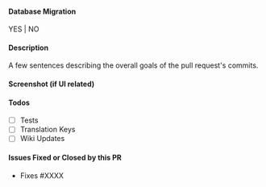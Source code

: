 #### Database Migration
YES | NO

#### Description
A few sentences describing the overall goals of the pull request's commits.

#### Screenshot (if UI related)
#### Todos
- [ ] Tests
- [ ] Translation Keys
- [ ] Wiki Updates

#### Issues Fixed or Closed by this PR

* Fixes #XXXX